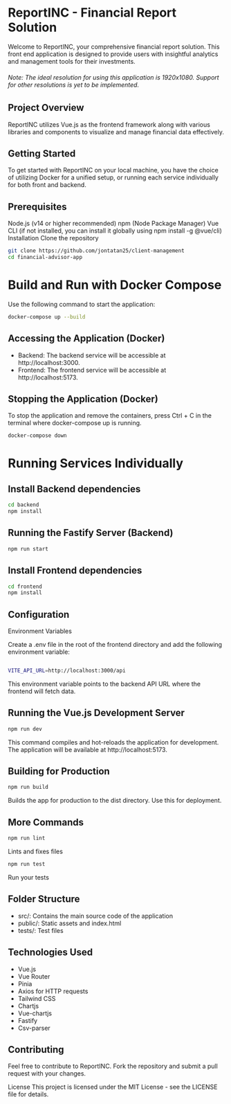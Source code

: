 # ReportINC - Financial Report Solution
Welcome to ReportINC, your comprehensive financial report solution. This front end application is designed to provide users with insightful analytics and management tools for their investments.

###### Note: The ideal resolution for using this application is 1920x1080. Support for other resolutions is yet to be implemented.

## Project Overview
ReportINC utilizes Vue.js as the frontend framework along with various libraries and components to visualize and manage financial data effectively.

## Getting Started
To get started with ReportINC on your local machine, you have the choice of utilizing Docker for a unified setup, or running each service individually for both front and backend.
## Prerequisites
Node.js (v14 or higher recommended)
npm (Node Package Manager)
Vue CLI (if not installed, you can install it globally using npm install -g @vue/cli)
Installation
Clone the repository

```bash
git clone https://github.com/jontatan25/client-management
cd financial-advisor-app
```
# Build and Run with Docker Compose
Use the following command to start the application:

```bash
docker-compose up --build

```
## Accessing the Application (Docker)
- Backend: The backend service will be accessible at http://localhost:3000.
- Frontend: The frontend service will be accessible at http://localhost:5173.

## Stopping the Application (Docker)
To stop the application and remove the containers, press Ctrl + C in the terminal where docker-compose up is running.

```bash
docker-compose down
```
# Running Services Individually
## Install Backend dependencies

```bash
cd backend
npm install
```
## Running the Fastify Server (Backend)
```bash
npm run start
```
## Install Frontend dependencies

```bash
cd frontend
npm install
```
## Configuration
Environment Variables

Create a .env file in the root of the frontend directory and add the following environment variable:

```bash

VITE_API_URL=http://localhost:3000/api
```
This environment variable points to the backend API URL where the frontend will fetch data.

## Running the Vue.js Development Server
```bash
npm run dev
```
This command compiles and hot-reloads the application for development. The application will be available at http://localhost:5173.

## Building for Production
```bash
npm run build
```
Builds the app for production to the dist directory. Use this for deployment.

## More Commands
```bash
npm run lint
```
Lints and fixes files

```bash
npm run test
```
Run your tests


## Folder Structure
- src/: Contains the main source code of the application
- public/: Static assets and index.html
- tests/: Test files
## Technologies Used
- Vue.js
- Vue Router
- Pinia
- Axios for HTTP requests
- Tailwind CSS
- Chartjs
- Vue-chartjs
- Fastify
- Csv-parser

## Contributing
Feel free to contribute to ReportINC. Fork the repository and submit a pull request with your changes.

License
This project is licensed under the MIT License - see the LICENSE file for details.
